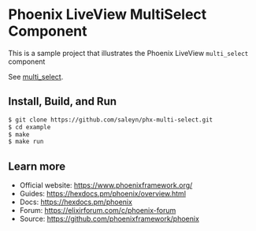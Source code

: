 # Phoenix LiveView MultiSelect Component

This is a sample project that illustrates the Phoenix LiveView `multi_select` component

See [multi_select](https://github.com/saleyn/phx-multi-select).

## Install, Build, and Run

```bash
$ git clone https://github.com/saleyn/phx-multi-select.git
$ cd example
$ make
$ make run
```

## Learn more

  * Official website: https://www.phoenixframework.org/
  * Guides: https://hexdocs.pm/phoenix/overview.html
  * Docs: https://hexdocs.pm/phoenix
  * Forum: https://elixirforum.com/c/phoenix-forum
  * Source: https://github.com/phoenixframework/phoenix
